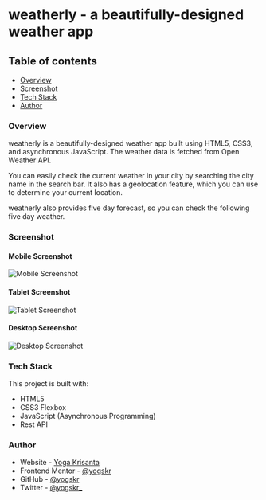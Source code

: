# weatherly - a beautifully-designed weather app

## Table of contents

- [Overview](#overview)
- [Screenshot](#screenshot)
- [Tech Stack](#tech-stack)
- [Author](#author)

### Overview

weatherly is a beautifully-designed weather app built using HTML5, CSS3, and asynchronous JavaScript. The weather data is fetched from Open Weather API.

You can easily check the current weather in your city by searching the city name in the search bar. It also has a geolocation feature, which you can use to determine your current location.

weatherly also provides five day forecast, so you can check the following five day weather.

### Screenshot

#### Mobile Screenshot

![Mobile Screenshot](./assets/screenshots/mobile-screenshot.png)

#### Tablet Screenshot

![Tablet Screenshot](./assets/screenshots/tablet-screenshot.png)

#### Desktop Screenshot

![Desktop Screenshot](./assets/screenshots/desktop-screenshot.png)

### Tech Stack

This project is built with:

- HTML5
- CSS3 Flexbox
- JavaScript (Asynchronous Programming)
- Rest API

### Author

- Website - [Yoga Krisanta](https://yogskr.github.io/personal-website)
- Frontend Mentor - [@yogskr](https://www.frontendmentor.io/profile/yogskr)
- GitHub - [@yogskr](https://www.github.com/yogskr)
- Twitter - [@yogskr\_](https://www.twitter.com/yogskr_)

